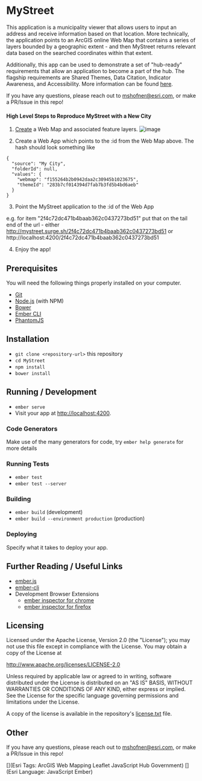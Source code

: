 # MyStreet

This application is a municipality viewer that allows users to input an address and receive information based on that location. More technically, the application points to an ArcGIS online Web Map that contains a series of layers bounded by a geographic extent - and then MyStreet returns relevant data based on the searched coordinates within that extent.

Additionally, this app can be used to demonstrate a set of "hub-ready" requirements that allow an application to become a part of the hub. The flagship requirements are Shared Themes, Data Citation, Indicator Awareness, and Accessibility. More information can be found [here](https://github.com/ArcGIS/MyStreet/blob/master/hub-ready.md).

If you have any questions, please reach out to mshofner@esri.com, or make a PR/Issue in this repo!

#### High Level Steps to Reproduce MyStreet with a New City
1. [Create](http://doc.arcgis.com/en/arcgis-online/share-maps/add-items.htm) a Web Map and associated feature layers.
![image](https://cloud.githubusercontent.com/assets/14302394/22866720/03f9e2ac-f149-11e6-974a-6f5f8a350b01.png)

2. Create a Web App which points to the :id from the Web Map above.
The hash should look something like
```
{
  "source": "My City",
  "folderId": null,
  "values": {
    "webmap": "f155264b2b0942daa2c30945b1023675",
    "themeId": "283b7cf014394d7fab7b3fd5b4bd6aeb"
  }
}
```

3. Point the MyStreet application to the :id of the Web App

e.g. for item "2f4c72dc471b4baab362c0437273bd51" put that on the tail end of the url - either  http://mystreet.surge.sh/2f4c72dc471b4baab362c0437273bd51 or http://localhost:4200/2f4c72dc471b4baab362c0437273bd51

4. Enjoy the app!

## Prerequisites

You will need the following things properly installed on your computer.

* [Git](http://git-scm.com/)
* [Node.js](http://nodejs.org/) (with NPM)
* [Bower](http://bower.io/)
* [Ember CLI](http://ember-cli.com/)
* [PhantomJS](http://phantomjs.org/)

## Installation

* `git clone <repository-url>` this repository
* `cd MyStreet`
* `npm install`
* `bower install`

## Running / Development

* `ember serve`
* Visit your app at [http://localhost:4200](http://localhost:4200).

### Code Generators

Make use of the many generators for code, try `ember help generate` for more details

### Running Tests

* `ember test`
* `ember test --server`

### Building

* `ember build` (development)
* `ember build --environment production` (production)

### Deploying

Specify what it takes to deploy your app.

## Further Reading / Useful Links

* [ember.js](http://emberjs.com/)
* [ember-cli](http://ember-cli.com/)
* Development Browser Extensions
  * [ember inspector for chrome](https://chrome.google.com/webstore/detail/ember-inspector/bmdblncegkenkacieihfhpjfppoconhi)
  * [ember inspector for firefox](https://addons.mozilla.org/en-US/firefox/addon/ember-inspector/)

## Licensing

Licensed under the Apache License, Version 2.0 (the "License");
you may not use this file except in compliance with the License.
You may obtain a copy of the License at

   http://www.apache.org/licenses/LICENSE-2.0

Unless required by applicable law or agreed to in writing, software
distributed under the License is distributed on an "AS IS" BASIS,
WITHOUT WARRANTIES OR CONDITIONS OF ANY KIND, either express or implied.
See the License for the specific language governing permissions and
limitations under the License.

A copy of the license is available in the repository's [license.txt](./LICENSE.txt) file.

## Other

If you have any questions, please reach out to mshofner@esri.com, or make a PR/Issue in this repo!

[](Esri Tags: ArcGIS Web Mapping Leaflet JavaScript Hub Government)
[](Esri Language: JavaScript Ember)
